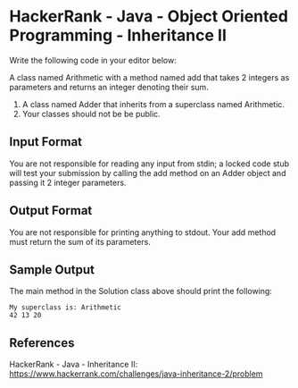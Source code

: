 # HackerRank - Java - Object Oriented Programming - Inheritance II

Write the following code in your editor below:

A class named Arithmetic with a method named add that takes 2 integers as parameters and returns 
an integer denoting their sum.
1. A class named Adder that inherits from a superclass named Arithmetic.
2. Your classes should not be be public.


## Input Format
You are not responsible for reading any input from stdin; a locked code stub will test your submission 
by calling the add method on an Adder object and passing it 2 integer parameters.


## Output Format
You are not responsible for printing anything to stdout. Your add method must return the sum of its parameters.


## Sample Output
The main method in the Solution class above should print the following:
```
My superclass is: Arithmetic
42 13 20
```


## References
HackerRank - Java - Inheritance II:
https://www.hackerrank.com/challenges/java-inheritance-2/problem